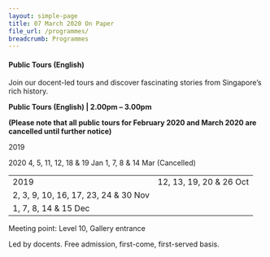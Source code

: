 ```yaml
---
layout: simple-page
title: 07 March 2020 On Paper
file_url: /programmes/
breadcrumb: Programmes
---
```

#### Public Tours (English)
Join our docent-led tours and discover fascinating stories from Singapore’s rich history.

<strong>Public Tours (English) | 2.00pm – 3.00pm</strong>

<strong>(Please note that all public tours for February 2020 and March 2020 are cancelled until further notice)</strong>

2019	




2020
4, 5, 11, 12, 18 & 19 Jan
1, 7, 8 & 14 Mar (Cancelled)

<table>
  <tr>
    <td colspan="3">
      2019
    </td>
    <td>
      12, 13, 19, 20 & 26 Oct
    </td>
  </tr>
  <tr>
    <td>2, 3, 9, 10, 16, 17, 23, 24 & 30 Nov</td>
  </tr>
  <tr>
    <td>1, 7, 8, 14 & 15 Dec</td>
  </td>
</table>

Meeting point: Level 10, Gallery entrance

Led by docents. Free admission, first-come, first-served basis.
